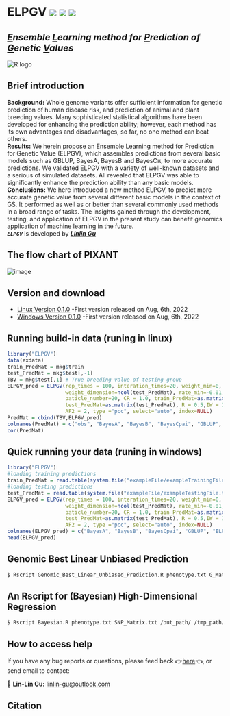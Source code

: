 # ELPGV [![](https://img.shields.io/badge/Issues-%2B-brightgreen.svg)](https://github.com/GuLinLin/ELPGV/issues) [![](https://img.shields.io/badge/Release-v1.1.0-important.svg)](https://github.com/GuLinLin/ELPGV/commits/master) [![](https://img.shields.io/badge/license-GPL3.0-blue.svg)](https://github.com/GuLinLin/ELPGV/blob/main/LICENSE)<br>

## *[E](https://github.com/GuLinLin/ELPGV)nsemble [L](https://github.com/GuLinLin/ELPGV)earning method for [P](https://github.com/GuLinLin/ELPGV)rediction of [G](https://github.com/GuLinLin/ELPGV)enetic [V](https://github.com/GuLinLin/ELPGV)alues*<br>

![](https://halobi.com/wp-content/uploads/2016/08/r_logo.png "R logo")

## Brief introduction <br>
**Background:** Whole genome variants offer sufficient information for genetic prediction of human disease risk, and prediction of animal and plant breeding values. Many sophisticated statistical algorithms have been developed for enhancing the prediction ability; however, each method has its own advantages and disadvantages, so far, no one method can beat others.<br>
**Results:** We herein propose an Ensemble Learning method for Prediction for Genetic Value (ELPGV), which assembles predictions from several basic models such as GBLUP, BayesA, BayesB and BayesCπ, to more accurate predictions. We validated ELPGV with a variety of well-known datasets and a serious of simulated datasets. All revealed that ELPGV was able to significantly enhance the prediction ability than any basic models.<br>
**Conclusions:** We here introduced a new method ELPGV, to predict more accurate genetic value from several different basic models in the context of GS. It performed as well as or better than several commonly used methods in a broad range of tasks. The insights gained through the development, testing, and application of ELPGV in the present study can benefit genomics application of machine learning in the future.<br>
***`ELPGV`*** is developed by [***Linlin Gu***](https://github.com/GuLinLin)

## The flow chart of PIXANT <br>
![image](https://github.com/GuLinLin/ELPGV/blob/main/ELPGV.jpg)
## Version and download <br>
* [Linux Version 0.1.0](https://github.com/GuLinLin/ELPGV/blob/main/ELPGV_0.1.0.tar.gz) -First version released on Aug, 6th, 2022<br>
* [Windows Version 0.1.0](https://github.com/GuLinLin/ELPGV/blob/main/ELPGV_0.1.0.zip) -First version released on Aug, 6th, 2022<br>
## Running build-in data (runing in linux)
```R
library("ELPGV")
data(exdata)
train_PredMat = mkg$train
test_PredMat = mkg$test[,-1]
TBV = mkg$test[,1] # True breeding value of testing group
ELPGV_pred = ELPGV(rep_times = 100, interation_times=20, weight_min=0, weight_max=1, 
                   weight_dimension=ncol(test_PredMat), rate_min=-0.01, rate_max=0.01, 
                   paticle_number=20, CR = 1.0, train_PredMat=as.matrix(train_PredMat),
                   test_PredMat=as.matrix(test_PredMat), R = 0.5,IW = 1, AF1 = 2, 
                   AF2 = 2, type ="pcc", select="auto", index=NULL)
PredMat = cbind(TBV,ELPGV_pred)
colnames(PredMat) = c("obs", "BayesA", "BayesB", "BayesCpai", "GBLUP", "ELPGV")
cor(PredMat)
```
## Quick running your data (runing in windows)
```R
library("ELPGV")
#loading training predictions
train_PredMat = read.table(system.file("exampleFile/exampleTrainingFile.txt", package = "ELPGV"), header = T)
#loading testing predictions
test_PredMat = read.table(system.file("exampleFile/exampleTestingFile.txt", package = "ELPGV"), header = T)
ELPGV_pred = ELPGV(rep_times = 100, interation_times=20, weight_min=0, weight_max=1, 
                   weight_dimension=ncol(test_PredMat), rate_min=-0.01, rate_max=0.01, 
                   paticle_number=20, CR = 1.0, train_PredMat=as.matrix(train_PredMat),
                   test_PredMat=as.matrix(test_PredMat), R = 0.5,IW = 1, AF1 = 2, 
                   AF2 = 2, type ="pcc", select="auto", index=NULL)
colnames(ELPGV_pred) = c("BayesA", "BayesB", "BayesCpai", "GBLUP", "ELPGV")
head(ELPGV_pred)
```
## Genomic Best Linear Unbiased Prediction <br>
```bash
$ Rscript Genomic_Best_Linear_Unbiased_Prediction.R phenotype.txt G_Matrix.txt 599 /DRNGS_out_path/
```
## An Rscript for (Bayesian) High-Dimensional Regression <br>
```bash
$ Rscript Bayesian.R phenotype.txt SNP_Matrix.txt /out_path/ /tmp_path/
```

## How to access help <br>
If you have any bug reports or questions, please feed back :point_right:[here](https://github.com/GuLinLin/ELPGV/issues):point_left:, or send email to contact:<br>
 
:e-mail: **Lin-Lin Gu:** linlin-gu@outlook.com <br>
## Citation <br>

